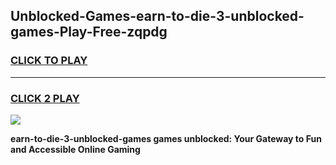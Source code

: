 
## Unblocked-Games-earn-to-die-3-unblocked-games-Play-Free-zqpdg
<h3>
<a href="https://premium76.site?title=earn-to-die-3-unblocked-games&ref=17A">CLICK TO PLAY</a></h3>
<hr>

<h3>
<a href="https://premium76.site?title=earn-to-die-3-unblocked-games&ref=17A">CLICK 2 PLAY</a>
  
</h3>

<a href="https://premium76.site?title=earn-to-die-3-unblocked-games&ref=17A"><img src="https://clearcache.store/games.png"></a>


**earn-to-die-3-unblocked-games games unblocked: Your Gateway to Fun and Accessible Online Gaming**
